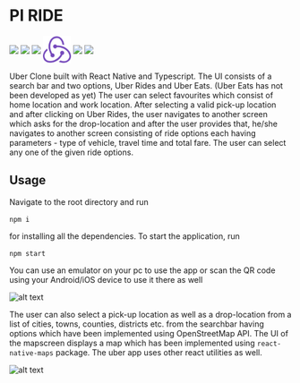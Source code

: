 # PI RIDE
<a><img align = "center" src = "https://i.imgur.com/bB8Jcmo.png" width = "50px"></a>
<a><img align = "center" src = "https://i.imgur.com/dq2JVwT.png" width = "50px"></a>
<a><img align = "center" src = "https://i.imgur.com/eYtLGWn.png" width = "50px"></a>
<a><img align = "center" src = "https://raw.githubusercontent.com/devicons/devicon/master/icons/redux/redux-original.svg" width = "50px"></a>
<a><img align = "center" src = "https://www.vectorlogo.zone/logos/tailwindcss/tailwindcss-icon.svg" width = "50px"></a>
<a><img align = "center" src = "https://i.imgur.com/FnG4bvp.png" width = "50px"></a>

Uber Clone built with React Native and Typescript. The UI consists of a search bar and two options, Uber Rides and Uber Eats. (Uber Eats has not been developed as yet) The user can select favourites which consist of home location and work location. After selecting a valid pick-up location and after clicking on Uber Rides, the user navigates to another screen which asks for the drop-location and after the user provides that, he/she navigates to another screen consisting of ride options each having parameters - type of vehicle, travel time and total fare. The user can select any one of the given ride options.

## Usage
Navigate to the root directory and run
```
npm i
```
for installing all the dependencies. To start the application, run
```
npm start
```

You can use an emulator on your pc to use the app or scan the QR code using your Android/iOS device to use it there as well

![alt text](assets/images/screenshots/Screenshot_20241229_174837)

The user can also select a pick-up location as well as a drop-location from a list of cities, towns, counties, districts etc. from the searchbar having options which have been implemented using OpenStreetMap API. The UI of the mapscreen displays a map which has been implemented using `react-native-maps` package. The uber app uses other react utilities as well.

![alt text](assets/images/screenshots/Screenshot_20241229_174837)
